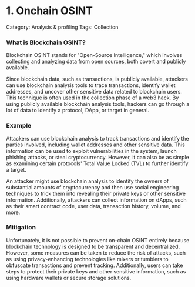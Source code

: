 # 1. Onchain OSINT

Category: Analysis & profiling
Tags: Collection

### What is Blockchain OSINT?

Blockchain OSINT stands for "Open-Source Intelligence," which involves collecting and analyzing data from open sources, both covert and publicly available.

Since blockchain data, such as transactions, is publicly available, attackers can use blockchain analysis tools to trace transactions, identify wallet addresses, and uncover other sensitive data related to blockchain users. This technique is often used in the collection phase of a web3 hack. By using publicly available blockchain analysis tools, hackers can go through a lot of data to identify a protocol, DApp, or target in general.

### Example

Attackers can use blockchain analysis to track transactions and identify the parties involved, including wallet addresses and other sensitive data. This information can be used to exploit vulnerabilities in the system, launch phishing attacks, or steal cryptocurrency. However, it can also be as simple as examining certain protocols' Total Value Locked (TVL) to further identify a target.

An attacker might use blockchain analysis to identify the owners of substantial amounts of cryptocurrency and then use social engineering techniques to trick them into revealing their private keys or other sensitive information. Additionally, attackers can collect information on dApps, such as their smart contract code, user data, transaction history, volume, and more.

### Mitigation

Unfortunately, it is not possible to prevent on-chain OSINT entirely because blockchain technology is designed to be transparent and decentralized. However, some measures can be taken to reduce the risk of attacks, such as using privacy-enhancing technologies like mixers or tumblers to obfuscate transactions and prevent tracking. Additionally, users can take steps to protect their private keys and other sensitive information, such as using hardware wallets or secure storage solutions.